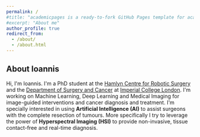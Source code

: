 ```yaml
---
permalink: /
#title: "academicpages is a ready-to-fork GitHub Pages template for academic personal websites"
#excerpt: "About me"
author_profile: true
redirect_from: 
  - /about/
  - /about.html
---
```


## About Ioannis

Hi, I'm Ioannis. I'm a PhD student at the [Hamlyn Centre for Robotic Surgery](https://www.imperial.ac.uk/hamlyn-centre/) and the [Department of Surgery and Cancer](https://www.imperial.ac.uk/department-surgery-cancer) at [Imperial College London](https://www.imperial.ac.uk/). I'm working on Machine Learning, Deep Learning and Medical Imaging for image-guided interventions and cancer diagnosis and treatment. I'm specially interested in using **Artificial Intelligence (AI)** to assist surgeons with the complete resection of tumours. More specifically I try to leverage the power of **Hyperspectral Imaging (HSI)** to provide non-invasive, tissue contact-free and real-time diagnosis.